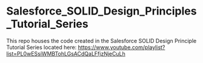 # Salesforce_SOLID_Design_Principles_Tutorial_Series
This repo houses the code created in the Salesforce SOLID Design Principle Tutorial Series located here: https://www.youtube.com/playlist?list=PL0wESsiWMBTohLGsACdQaLFfjzNjeCuLh
